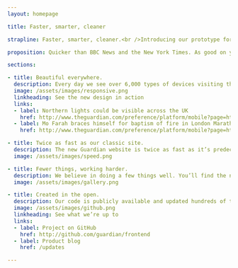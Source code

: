 ```yaml
---
layout: homepage

title: Faster, smarter, cleaner

strapline: Faster, smarter, cleaner.<br />Introducing our prototype for the next generation of the Guardian&nbsp;online.

proposition: Quicker than BBC News and the New York Times. As good on your phone as your desktop. Built entirely in the open. Welcome to a step shift in digital publishing.

sections:

- title: Beautiful everywhere.
  description: Every day we see over 6,000 types of devices visiting the Guardian. We believe our content should shine on every one.
  image: /assets/images/responsive.png
  linkheading: See the new design in action
  links:
  - label: Northern lights could be visible across the UK
    href: http://www.theguardian.com/preference/platform/mobile?page=http://www.theguardian.com/travel/2014/jan/09/northern-lights-visible-across-uk-englandhttp://www.theguardian.com/travel/2014/jan/09/northern-lights-visible-across-uk-england
  - label: Mo Farah braces himself for baptism of fire in London Marathon
    href: http://www.theguardian.com/preference/platform/mobile?page=http://www.theguardian.com/sport/2014/jan/14/mo-farah-london-marathon-athletics

- title: Twice as fast as our classic site.
  description: The new Guardian website is twice as fast as it’s predecesor and other leading news sites.
  image: /assets/images/speed.png

- title: Fewer things, working harder.
  description: We believe in doing a few things well. You’ll find the new site radically simpler and cleaner than the old one.
  image: /assets/images/gallery.png

- title: Created in the open.
  description: Our code is publicly available and updated hundreds of times a week. The new site is out there for our audience to use and feedback on.
  image: /assets/images/github.png
  linkheading: See what we’re up to
  links:
  - label: Project on GitHub
    href: http://github.com/guardian/frontend
  - label: Product blog
    href: /updates

---
```

